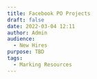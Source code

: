 ```yaml
---
title: Facebook PO Projects
draft: false
date: 2022-03-04 12:11
author: Admin
audience:
  - New Hires
purpose: TBD
tags:
  - Marking Resources
---
```

